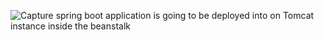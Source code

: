 ![Capture](https://user-images.githubusercontent.com/72296999/119023479-95ea8980-b9bf-11eb-9bb3-c9aeb2085895.png)
spring boot application is going to be deployed into on Tomcat instance inside the beanstalk  
